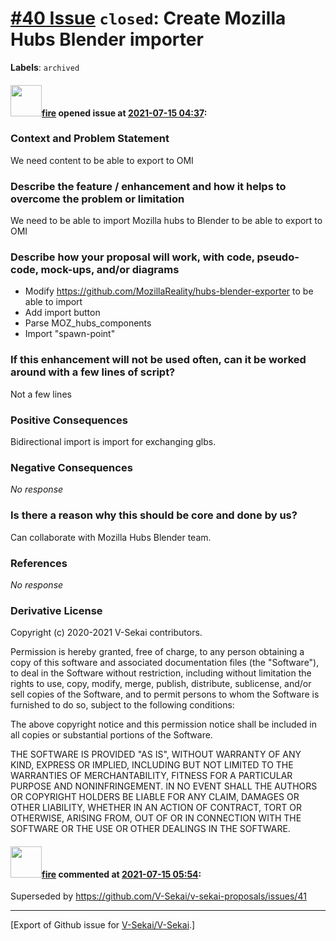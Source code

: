 # [\#40 Issue](https://github.com/V-Sekai/V-Sekai/issues/40) `closed`: Create Mozilla Hubs Blender importer
**Labels**: `archived`


#### <img src="https://avatars.githubusercontent.com/u/32321?u=c2e06a3d2b49a467aa907e54aa259516440267cc&v=4" width="50">[fire](https://github.com/fire) opened issue at [2021-07-15 04:37](https://github.com/V-Sekai/V-Sekai/issues/40):

### Context and Problem Statement

We need content to be able to export to OMI

### Describe the feature / enhancement and how it helps to overcome the problem or limitation

We need to be able to import Mozilla hubs to Blender to be able to export to OMI

### Describe how your proposal will work, with code, pseudo-code, mock-ups, and/or diagrams

* Modify https://github.com/MozillaReality/hubs-blender-exporter to be able to import
* Add import button
* Parse MOZ_hubs_components
* Import "spawn-point"

### If this enhancement will not be used often, can it be worked around with a few lines of script?

Not a few lines

### Positive Consequences

Bidirectional import is import for exchanging glbs.

### Negative Consequences

_No response_

### Is there a reason why this should be core and done by us?

Can collaborate with Mozilla Hubs Blender team.

### References

_No response_

### Derivative License

Copyright (c) 2020-2021 V-Sekai contributors.

Permission is hereby granted, free of charge, to any person obtaining a copy
of this software and associated documentation files (the "Software"), to deal
in the Software without restriction, including without limitation the rights
to use, copy, modify, merge, publish, distribute, sublicense, and/or sell
copies of the Software, and to permit persons to whom the Software is
furnished to do so, subject to the following conditions:

The above copyright notice and this permission notice shall be included in all
copies or substantial portions of the Software.

THE SOFTWARE IS PROVIDED "AS IS", WITHOUT WARRANTY OF ANY KIND, EXPRESS OR
IMPLIED, INCLUDING BUT NOT LIMITED TO THE WARRANTIES OF MERCHANTABILITY,
FITNESS FOR A PARTICULAR PURPOSE AND NONINFRINGEMENT. IN NO EVENT SHALL THE
AUTHORS OR COPYRIGHT HOLDERS BE LIABLE FOR ANY CLAIM, DAMAGES OR OTHER
LIABILITY, WHETHER IN AN ACTION OF CONTRACT, TORT OR OTHERWISE, ARISING FROM,
OUT OF OR IN CONNECTION WITH THE SOFTWARE OR THE USE OR OTHER DEALINGS IN THE
SOFTWARE.


#### <img src="https://avatars.githubusercontent.com/u/32321?u=c2e06a3d2b49a467aa907e54aa259516440267cc&v=4" width="50">[fire](https://github.com/fire) commented at [2021-07-15 05:54](https://github.com/V-Sekai/V-Sekai/issues/40#issuecomment-880416893):

Superseded by https://github.com/V-Sekai/v-sekai-proposals/issues/41


-------------------------------------------------------------------------------



[Export of Github issue for [V-Sekai/V-Sekai](https://github.com/V-Sekai/V-Sekai).]
